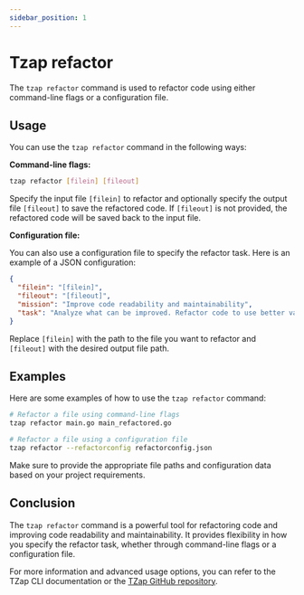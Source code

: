 ```yaml
---
sidebar_position: 1
---
```



# Tzap refactor

The `tzap refactor` command is used to refactor code using either command-line flags or a configuration file.

## Usage

You can use the `tzap refactor` command in the following ways:

**Command-line flags:**

```bash
tzap refactor [filein] [fileout]
```

Specify the input file `[filein]` to refactor and optionally specify the output file `[fileout]` to save the refactored code. If `[fileout]` is not provided, the refactored code will be saved back to the input file.

**Configuration file:**

You can also use a configuration file to specify the refactor task. Here is an example of a JSON configuration:

```json
{
  "filein": "[filein]",
  "fileout": "[fileout]",
  "mission": "Improve code readability and maintainability",
  "task": "Analyze what can be improved. Refactor code to use better variable names and remove duplication. Refactor the following file to be more readable. Add documentation. Do not add any new public functions, only rewrite."
}
```

Replace `[filein]` with the path to the file you want to refactor and `[fileout]` with the desired output file path.

## Examples

Here are some examples of how to use the `tzap refactor` command:

```bash
# Refactor a file using command-line flags
tzap refactor main.go main_refactored.go

# Refactor a file using a configuration file
tzap refactor --refactorconfig refactorconfig.json
```

Make sure to provide the appropriate file paths and configuration data based on your project requirements.

## Conclusion

The `tzap refactor` command is a powerful tool for refactoring code and improving code readability and maintainability. It provides flexibility in how you specify the refactor task, whether through command-line flags or a configuration file.

For more information and advanced usage options, you can refer to the TZap CLI documentation or the [TZap GitHub repository](https://github.com/tzapio/tzap).